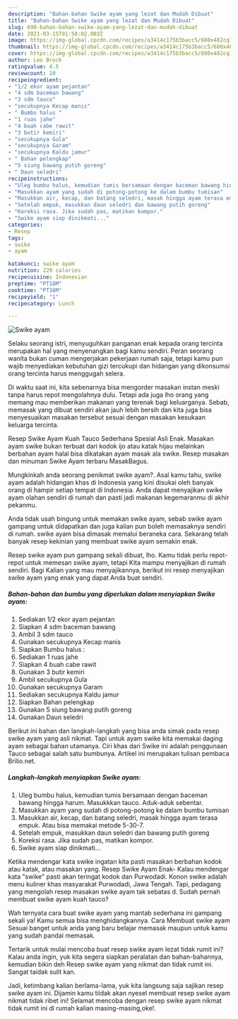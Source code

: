 ```yaml
---
description: "Bahan-bahan Swike ayam yang lezat dan Mudah Dibuat"
title: "Bahan-bahan Swike ayam yang lezat dan Mudah Dibuat"
slug: 698-bahan-bahan-swike-ayam-yang-lezat-dan-mudah-dibuat
date: 2021-03-15T01:50:02.003Z
image: https://img-global.cpcdn.com/recipes/a3414c175b3bacc5/680x482cq70/swike-ayam-foto-resep-utama.jpg
thumbnail: https://img-global.cpcdn.com/recipes/a3414c175b3bacc5/680x482cq70/swike-ayam-foto-resep-utama.jpg
cover: https://img-global.cpcdn.com/recipes/a3414c175b3bacc5/680x482cq70/swike-ayam-foto-resep-utama.jpg
author: Leo Brock
ratingvalue: 4.5
reviewcount: 10
recipeingredient:
- "1/2 ekor ayam pejantan"
- "4 sdm baceman bawang"
- "3 sdm tauco"
- "secukupnya Kecap manis"
- " Bumbu halus "
- "1 ruas jahe"
- "4 buah cabe rawit"
- "3 butir kemiri"
- "secukupnya Gula"
- "secukupnya Garam"
- "secukupnya Kaldu jamur"
- " Bahan pelengkap"
- "5 siung bawang putih goreng"
- " Daun seledri"
recipeinstructions:
- "Uleg bumbu halus, kemudian tumis bersamaan dengan baceman bawang hingga harum. Masukkkan tauco. Aduk-aduk sebentar."
- "Masukkan ayam yang sudah di potong-potong ke dalam bumbu tumisan"
- "Masukkan air, kecap, dan batang seledri, masak hingga ayam terasa empuk. Atau bisa memakai metode 5-30-7."
- "Setelah empuk, masukkan daun seledri dan bawang putih goreng"
- "Koreksi rasa. Jika sudah pas, matikan kompor."
- "Swike ayam siap dinikmati..."
categories:
- Resep
tags:
- swike
- ayam

katakunci: swike ayam 
nutrition: 229 calories
recipecuisine: Indonesian
preptime: "PT18M"
cooktime: "PT38M"
recipeyield: "1"
recipecategory: Lunch

---
```



![Swike ayam](https://img-global.cpcdn.com/recipes/a3414c175b3bacc5/680x482cq70/swike-ayam-foto-resep-utama.jpg)

Selaku seorang istri, menyuguhkan panganan enak kepada orang tercinta merupakan hal yang menyenangkan bagi kamu sendiri. Peran seorang  wanita bukan cuman mengerjakan pekerjaan rumah saja, tetapi kamu pun wajib menyediakan kebutuhan gizi tercukupi dan hidangan yang dikonsumsi orang tercinta harus menggugah selera.

Di waktu  saat ini, kita sebenarnya bisa mengorder masakan instan meski tanpa harus repot mengolahnya dulu. Tetapi ada juga lho orang yang memang mau memberikan makanan yang terenak bagi keluarganya. Sebab, memasak yang dibuat sendiri akan jauh lebih bersih dan kita juga bisa menyesuaikan masakan tersebut sesuai dengan masakan kesukaan keluarga tercinta. 

Resep Swike Ayam Kuah Tauco Sederhana Spesial Asli Enak. Masakan ayam swike bukan terbuat dari kodok ijo atau katak hijau melainkan berbahan ayam halal bisa dikatakan ayam masak ala swike. Resep masakan dan minuman Swike Ayam terbaru MasakBagus.

Mungkinkah anda seorang penikmat swike ayam?. Asal kamu tahu, swike ayam adalah hidangan khas di Indonesia yang kini disukai oleh banyak orang di hampir setiap tempat di Indonesia. Anda dapat menyajikan swike ayam olahan sendiri di rumah dan pasti jadi makanan kegemaranmu di akhir pekanmu.

Anda tidak usah bingung untuk memakan swike ayam, sebab swike ayam gampang untuk didapatkan dan juga kalian pun boleh memasaknya sendiri di rumah. swike ayam bisa dimasak memalui beraneka cara. Sekarang telah banyak resep kekinian yang membuat swike ayam semakin enak.

Resep swike ayam pun gampang sekali dibuat, lho. Kamu tidak perlu repot-repot untuk memesan swike ayam, tetapi Kita mampu menyajikan di rumah sendiri. Bagi Kalian yang mau menyajikannya, berikut ini resep menyajikan swike ayam yang enak yang dapat Anda buat sendiri.

<!--inarticleads1-->

##### Bahan-bahan dan bumbu yang diperlukan dalam menyiapkan Swike ayam:

1. Sediakan 1/2 ekor ayam pejantan
1. Siapkan 4 sdm baceman bawang
1. Ambil 3 sdm tauco
1. Gunakan secukupnya Kecap manis
1. Siapkan  Bumbu halus :
1. Sediakan 1 ruas jahe
1. Siapkan 4 buah cabe rawit
1. Gunakan 3 butir kemiri
1. Ambil secukupnya Gula
1. Gunakan secukupnya Garam
1. Sediakan secukupnya Kaldu jamur
1. Siapkan  Bahan pelengkap
1. Gunakan 5 siung bawang putih goreng
1. Gunakan  Daun seledri


Berikut ini bahan dan langkah-langkah yang bisa anda simak pada resep swike ayam yang asli nikmat. Tapi untuk ayam swike kita memakai daging ayam sebagai bahan utamanya. Ciri khas dari Swike ini adalah penggunaan Tauco sebagai salah satu bumbunya. Artikel ini merupakan tulisan pembaca Brilio.net. 

<!--inarticleads2-->

##### Langkah-langkah menyiapkan Swike ayam:

1. Uleg bumbu halus, kemudian tumis bersamaan dengan baceman bawang hingga harum. Masukkkan tauco. Aduk-aduk sebentar.
1. Masukkan ayam yang sudah di potong-potong ke dalam bumbu tumisan
1. Masukkan air, kecap, dan batang seledri, masak hingga ayam terasa empuk. Atau bisa memakai metode 5-30-7.
1. Setelah empuk, masukkan daun seledri dan bawang putih goreng
1. Koreksi rasa. Jika sudah pas, matikan kompor.
1. Swike ayam siap dinikmati...


Ketika mendengar kata swike ingatan kita pasti masakan berbahan kodok atau katak, atau masakan yang. Resep Swike Ayam Enak- Kalau mendengar kata &#34;swike&#34; pasti akan teringat kodok dan Purwodadi. Konon swike adalah menu kuliner khas masyarakat Purwodadi, Jawa Tengah. Tapi, pedagang yang mengolah resep masakan swike ayam tak sebatas d. Sudah pernah membuat swike ayam kuah tauco? 

Wah ternyata cara buat swike ayam yang mantab sederhana ini gampang sekali ya! Kamu semua bisa menghidangkannya. Cara Membuat swike ayam Sesuai banget untuk anda yang baru belajar memasak maupun untuk kamu yang sudah pandai memasak.

Tertarik untuk mulai mencoba buat resep swike ayam lezat tidak rumit ini? Kalau anda ingin, yuk kita segera siapkan peralatan dan bahan-bahannya, kemudian bikin deh Resep swike ayam yang nikmat dan tidak rumit ini. Sangat taidak sulit kan. 

Jadi, ketimbang kalian berlama-lama, yuk kita langsung saja sajikan resep swike ayam ini. Dijamin kamu tiidak akan nyesel membuat resep swike ayam nikmat tidak ribet ini! Selamat mencoba dengan resep swike ayam nikmat tidak rumit ini di rumah kalian masing-masing,oke!.

